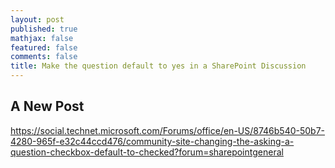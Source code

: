 ```yaml
---
layout: post
published: true
mathjax: false
featured: false
comments: false
title: Make the question default to yes in a SharePoint Discussion
---
```

## A New Post
https://social.technet.microsoft.com/Forums/office/en-US/8746b540-50b7-4280-965f-e32c44ccd476/community-site-changing-the-asking-a-question-checkbox-default-to-checked?forum=sharepointgeneral
